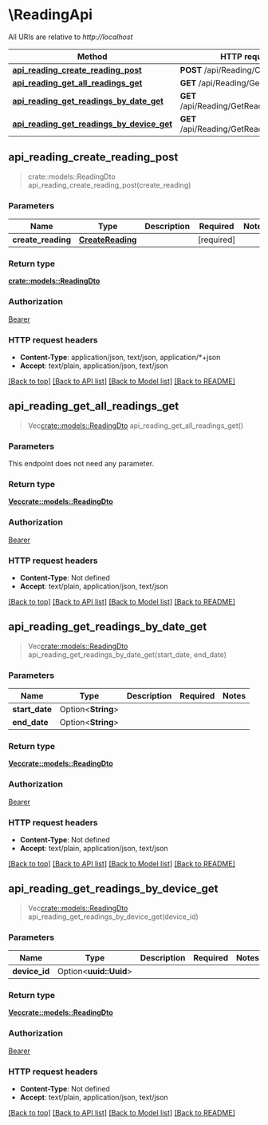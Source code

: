 # \ReadingApi

All URIs are relative to *http://localhost*

Method | HTTP request | Description
------------- | ------------- | -------------
[**api_reading_create_reading_post**](ReadingApi.md#api_reading_create_reading_post) | **POST** /api/Reading/CreateReading | 
[**api_reading_get_all_readings_get**](ReadingApi.md#api_reading_get_all_readings_get) | **GET** /api/Reading/GetAllReadings | 
[**api_reading_get_readings_by_date_get**](ReadingApi.md#api_reading_get_readings_by_date_get) | **GET** /api/Reading/GetReadingsByDate | 
[**api_reading_get_readings_by_device_get**](ReadingApi.md#api_reading_get_readings_by_device_get) | **GET** /api/Reading/GetReadingsByDevice | 



## api_reading_create_reading_post

> crate::models::ReadingDto api_reading_create_reading_post(create_reading)


### Parameters


Name | Type | Description  | Required | Notes
------------- | ------------- | ------------- | ------------- | -------------
**create_reading** | [**CreateReading**](CreateReading.md) |  | [required] |

### Return type

[**crate::models::ReadingDto**](ReadingDto.md)

### Authorization

[Bearer](../README.md#Bearer)

### HTTP request headers

- **Content-Type**: application/json, text/json, application/*+json
- **Accept**: text/plain, application/json, text/json

[[Back to top]](#) [[Back to API list]](../README.md#documentation-for-api-endpoints) [[Back to Model list]](../README.md#documentation-for-models) [[Back to README]](../README.md)


## api_reading_get_all_readings_get

> Vec<crate::models::ReadingDto> api_reading_get_all_readings_get()


### Parameters

This endpoint does not need any parameter.

### Return type

[**Vec<crate::models::ReadingDto>**](ReadingDto.md)

### Authorization

[Bearer](../README.md#Bearer)

### HTTP request headers

- **Content-Type**: Not defined
- **Accept**: text/plain, application/json, text/json

[[Back to top]](#) [[Back to API list]](../README.md#documentation-for-api-endpoints) [[Back to Model list]](../README.md#documentation-for-models) [[Back to README]](../README.md)


## api_reading_get_readings_by_date_get

> Vec<crate::models::ReadingDto> api_reading_get_readings_by_date_get(start_date, end_date)


### Parameters


Name | Type | Description  | Required | Notes
------------- | ------------- | ------------- | ------------- | -------------
**start_date** | Option<**String**> |  |  |
**end_date** | Option<**String**> |  |  |

### Return type

[**Vec<crate::models::ReadingDto>**](ReadingDto.md)

### Authorization

[Bearer](../README.md#Bearer)

### HTTP request headers

- **Content-Type**: Not defined
- **Accept**: text/plain, application/json, text/json

[[Back to top]](#) [[Back to API list]](../README.md#documentation-for-api-endpoints) [[Back to Model list]](../README.md#documentation-for-models) [[Back to README]](../README.md)


## api_reading_get_readings_by_device_get

> Vec<crate::models::ReadingDto> api_reading_get_readings_by_device_get(device_id)


### Parameters


Name | Type | Description  | Required | Notes
------------- | ------------- | ------------- | ------------- | -------------
**device_id** | Option<**uuid::Uuid**> |  |  |

### Return type

[**Vec<crate::models::ReadingDto>**](ReadingDto.md)

### Authorization

[Bearer](../README.md#Bearer)

### HTTP request headers

- **Content-Type**: Not defined
- **Accept**: text/plain, application/json, text/json

[[Back to top]](#) [[Back to API list]](../README.md#documentation-for-api-endpoints) [[Back to Model list]](../README.md#documentation-for-models) [[Back to README]](../README.md)


